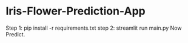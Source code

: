 # Iris-Flower-Prediction-App

Step 1:
  pip install -r requirements.txt
 step 2:
  streamlit run main.py
Now Predict.
